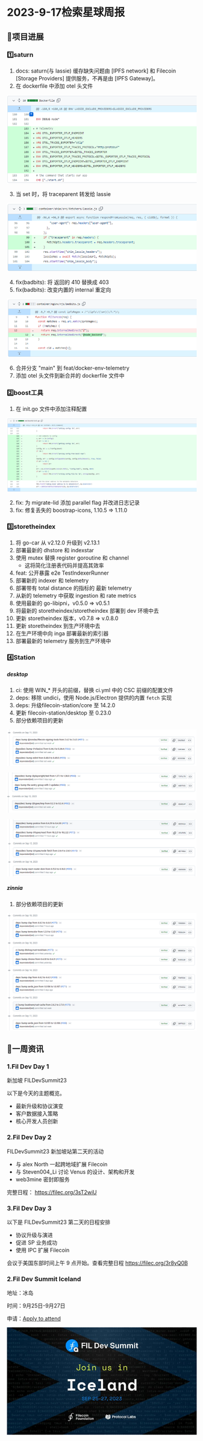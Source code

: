 # 2023-9-17检索星球周报


## 🚀项目进展

### 1️⃣saturn

1. docs: saturn(与 lassie) 缓存缺失问题由 [IPFS network] 和 Filecoin [Storage Providers] 提供服务，不再是由 [IPFS Gateway]。
1. 在 dockerfile 中添加 otel 头文件

![image-20230919200250203](img/9-17-1-2023.png)

3. 当 set 时，将 traceparent 转发给 lassie

![image-20230919200519659](img/9-17-2-2023.png)

4. fix(badbits): 将 返回的 410 替换成 403
5. fix(badbits): 改变内置的 internal 重定向

![image-20230919200817094](img/9-17-3-2023.png)

6. 合并分支 "main" 到 feat/docker-env-telemetry
7. 添加 otel 头文件到新合并的 dockerfile 文件中

###  2️⃣boost工具

1. 在 init.go 文件中添加注释配置

![image-20230919201351413](img/9-17-4-2023.png)

2. fix: 为 migrate-lid 添加 parallel flag 并改进日志记录
3. fix: 修复丢失的 boostrap-icons, 1.10.5 => 1.11.0

###  3️⃣storetheindex

1. 将 go-car 从 v2.12.0 升级到 v2.13.1
2. 部署最新的 dhstore 和 indexstar
3. 使用 mutex 替换 register goroutine 和 channel
   + 这将简化注册表代码并提高其效率
4. feat: 公开暴露 e2e TestIndexerRunner
5. 部署新的 indexer 和 telemetry
6. 部署带有 total distance 的指标的 最新 telemetry
7. 从新的 telemetry 中获取 ingestion 和 rate metrics
8. 使用最新的 go-libipni，v0.5.0 => v0.5.1
9. 将最新的 storetheindex/storetheindex 部署到 dev 环境中去
10. 更新 storetheindex 版本，v0.7.8 => v.0.8.0
11. 更新 storetheindex 到生产环境中去
12. 在生产环境中向 inga 部署最新的索引器
13. 部署最新的 telemetry 服务到生产环境中

### 4️⃣Station

##### desktop

1. ci: 使用 WIN_* 开头的前缀，替换 ci.yml 中的 CSC 前缀的配置文件
1. deps: 移除 undici，使用 Node.js/Electron 提供的内置 `fetch` 实现
1. deps: 升级filecoin-station/core 至 14.2.0
1. 更新 filecoin-station/desktop 至 0.23.0
1. 部分依赖项目的更新

![image-20230919203910865](img/9-17-5-2023.png)

![image-20230919203953420](img/9-17-6-2023.png)

![image-20230919204028101](img/9-17-7-2023.png)

##### zinnia

1. 部分依赖项目的更新

![image-20230919204135585](img/9-17-8-2023.png)

##  📢一周资讯

### 1.Fil Dev Day 1

新加坡 FILDevSummit23

以下是今天的主题概览。

+ 最新升级和协议演变
+ 客户数据接入策略
+ 核心开发人员创新

### 2.Fil Dev Day 2

FILDevSummit23 新加坡站第二天的活动

+ 与 alex North 一起跨地域扩展 Filecoin
+ 与 Steven004_Li 讨论 Venus 的设计、架构和开发
+ web3mine 密封即服务


完整日程： https://filec.org/3sT2wiU

### 3.Fil Dev Day 3

以下是 FILDevSummit23 第二天的日程安排

+ 协议升级与演进
+ 促进 SP 业务成功
+ 使用 IPC 扩展 Filecoin

会议于美国东部时间上午 9 点开始。查看完整日程
https://filec.org/3r8yQ0B

### 2.Fil Dev Summit Iceland

地址：冰岛

时间：9月25日-9月27日

申请：[Apply to attend](https://fildev.io/?utm_content=264089682&utm_medium=social&utm_source=twitter&hss_channel=tw-2653394250#iceland)

![图像](img/9-17-9-2023.png)
